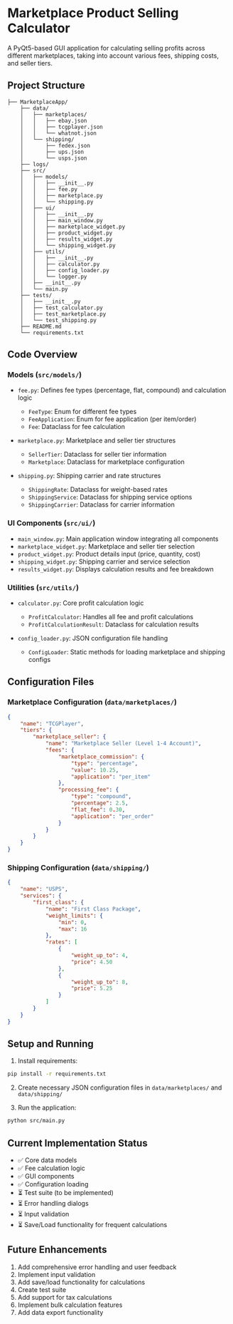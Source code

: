 # Marketplace Product Selling Calculator

A PyQt5-based GUI application for calculating selling profits across different marketplaces, taking into account various fees, shipping costs, and seller tiers.

## Project Structure

```
├── MarketplaceApp/
    ├── data/
    │   ├── marketplaces/
    │   │   ├── ebay.json
    │   │   ├── tcgplayer.json
    │   │   └── whatnot.json
    │   └── shipping/
    │       ├── fedex.json
    │       ├── ups.json
    │       └── usps.json
    ├── logs/
    ├── src/
    │   ├── models/
    │   │   ├── __init__.py
    │   │   ├── fee.py
    │   │   ├── marketplace.py
    │   │   └── shipping.py
    │   ├── ui/
    │   │   ├── __init__.py
    │   │   ├── main_window.py
    │   │   ├── marketplace_widget.py
    │   │   ├── product_widget.py
    │   │   ├── results_widget.py
    │   │   └── shipping_widget.py
    │   ├── utils/
    │   │   ├── __init__.py
    │   │   ├── calculator.py
    │   │   ├── config_loader.py
    │   │   └── logger.py
    │   ├── __init__.py
    │   └── main.py
    ├── tests/
    │   ├── __init__.py
    │   ├── test_calculator.py
    │   ├── test_marketplace.py
    │   └── test_shipping.py
    ├── README.md
    └── requirements.txt
```

## Code Overview

### Models (`src/models/`)

- `fee.py`: Defines fee types (percentage, flat, compound) and calculation logic
  - `FeeType`: Enum for different fee types
  - `FeeApplication`: Enum for fee application (per item/order)
  - `Fee`: Dataclass for fee calculation

- `marketplace.py`: Marketplace and seller tier structures
  - `SellerTier`: Dataclass for seller tier information
  - `Marketplace`: Dataclass for marketplace configuration

- `shipping.py`: Shipping carrier and rate structures
  - `ShippingRate`: Dataclass for weight-based rates
  - `ShippingService`: Dataclass for shipping service options
  - `ShippingCarrier`: Dataclass for carrier information

### UI Components (`src/ui/`)

- `main_window.py`: Main application window integrating all components
- `marketplace_widget.py`: Marketplace and seller tier selection
- `product_widget.py`: Product details input (price, quantity, cost)
- `shipping_widget.py`: Shipping carrier and service selection
- `results_widget.py`: Displays calculation results and fee breakdown

### Utilities (`src/utils/`)

- `calculator.py`: Core profit calculation logic
  - `ProfitCalculator`: Handles all fee and profit calculations
  - `ProfitCalculationResult`: Dataclass for calculation results

- `config_loader.py`: JSON configuration file handling
  - `ConfigLoader`: Static methods for loading marketplace and shipping configs

## Configuration Files

### Marketplace Configuration (`data/marketplaces/`)

```json
{
    "name": "TCGPlayer",
    "tiers": {
        "marketplace_seller": {
            "name": "Marketplace Seller (Level 1-4 Account)",
            "fees": {
                "marketplace_commission": {
                    "type": "percentage",
                    "value": 10.25,
                    "application": "per_item"
                },
                "processing_fee": {
                    "type": "compound",
                    "percentage": 2.5,
                    "flat_fee": 0.30,
                    "application": "per_order"
                }
            }
        }
    }
}
```

### Shipping Configuration (`data/shipping/`)

```json
{
    "name": "USPS",
    "services": {
        "first_class": {
            "name": "First Class Package",
            "weight_limits": {
                "min": 0,
                "max": 16
            },
            "rates": [
                {
                    "weight_up_to": 4,
                    "price": 4.50
                },
                {
                    "weight_up_to": 8,
                    "price": 5.25
                }
            ]
        }
    }
}
```

## Setup and Running

1. Install requirements:
```bash
pip install -r requirements.txt
```

2. Create necessary JSON configuration files in `data/marketplaces/` and `data/shipping/`

3. Run the application:
```bash
python src/main.py
```

## Current Implementation Status

- ✅ Core data models
- ✅ Fee calculation logic
- ✅ GUI components
- ✅ Configuration loading
- ⏳ Test suite (to be implemented)
- ⏳ Error handling dialogs
- ⏳ Input validation
- ⏳ Save/Load functionality for frequent calculations

## Future Enhancements

1. Add comprehensive error handling and user feedback
2. Implement input validation
3. Add save/load functionality for calculations
4. Create test suite
5. Add support for tax calculations
6. Implement bulk calculation features
7. Add data export functionality